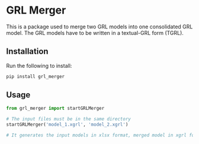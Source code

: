 # GRL Merger
This is a package used to merge two GRL models into one consolidated GRL model. The GRL models have to be written in a textual-GRL form (TGRL).

## Installation

Run the following to install:

```python
pip install grl_merger
```


## Usage

```python
from grl_merger import startGRLMerger

# The input files must be in the same directory
startGRLMerger('model_1.xgrl', 'model_2.xgrl')

# It generates the input models in xlsx format, merged model in xgrl format, and conflict cases in xlsx format.

```
